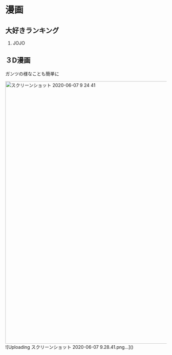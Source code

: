 
# 漫画

## 大好きランキング

1. JOJO





## ３D漫画

ガンツの様なことも簡単に

<img width="821" alt="スクリーンショット 2020-06-07 9 24 41" src="https://user-images.githubusercontent.com/1782095/83957245-67a09680-a8a1-11ea-9935-28ff440579d0.png">
![Uploading スクリーンショット 2020-06-07 9.28.41.png…]()
